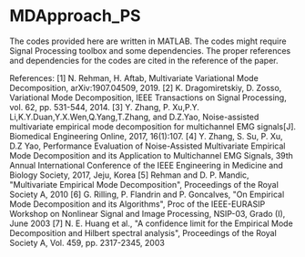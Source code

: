 # MDApproach_PS
The codes provided here are written in MATLAB.  The codes might require Signal Processing toolbox and some dependencies.  The proper references and dependencies for the codes are cited in the reference of the paper.  

References:
  [1] N. Rehman, H. Aftab, Multivariate Variational Mode Decomposition, arXiv:1907.04509, 2019. 
  [2] K. Dragomiretskiy, D. Zosso, Variational Mode Decomposition, IEEE Transactions on Signal Processing, vol. 62, pp. 531-544, 2014. 
  [3] Y. Zhang, P. Xu,P.Y. Li,K.Y.Duan,Y.X.Wen,Q.Yang,T.Zhang, and D.Z.Yao, Noise-assisted multivariate empirical mode decomposition
     for multichannel EMG signals[J]. Biomedical Engineering Online, 2017, 16(1):107.
  [4] Y. Zhang, S. Su, P. Xu, D.Z Yao, Performance Evaluation of Noise-Assisted Multivariate Empirical Mode Decomposition and its Application to 
    Multichannel EMG Signals, 39th Annual International Conference of the IEEE Engineering in Medicine and Biology Society, 2017, Jeju, Korea
  [5]  Rehman and D. P. Mandic, "Multivariate Empirical Mode Decomposition", Proceedings of the Royal Society A, 2010
  [6]  G. Rilling, P. Flandrin and P. Goncalves, "On Empirical Mode Decomposition and its Algorithms", Proc of the IEEE-EURASIP
       Workshop on Nonlinear Signal and Image Processing, NSIP-03, Grado (I), June 2003
  [7]  N. E. Huang et al., "A confidence limit for the Empirical Mode Decomposition and Hilbert spectral analysis",
       Proceedings of the Royal Society A, Vol. 459, pp. 2317-2345, 2003
  

